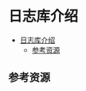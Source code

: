 # 日志库介绍

<!--ts-->
* [日志库介绍](#日志库介绍)
   * [参考资源](#参考资源)

<!-- Created by https://github.com/ekalinin/github-markdown-toc -->
<!-- Added by: runner, at: Wed Jul 20 07:34:50 UTC 2022 -->

<!--te-->

## 参考资源